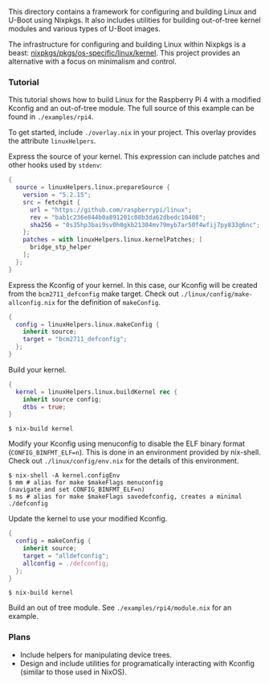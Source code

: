 This directory contains a framework for configuring and building Linux and U-Boot using Nixpkgs.
It also includes utilities for building out-of-tree kernel modules and various types of U-Boot images.

The infrastructure for configuring and building Linux within Nixpkgs is a beast: [nixpkgs/pkgs/os-specific/linux/kernel](https://github.com/NixOS/nixpkgs/tree/e79d20c16e1bfc7b0d59f7ebca7b930dc529db63/pkgs/os-specific/linux/kernel).
This project provides an alternative with a focus on minimalism and control.

### Tutorial

This tutorial shows how to build Linux for the Raspberry Pi 4 with a modified Kconfig and an out-of-tree module.
The full source of this example can be found in `./examples/rpi4`.

To get started, include `./overlay.nix` in your project.
This overlay provides the attribute `linuxHelpers`.

Express the source of your kernel.
This expression can include patches and other hooks used by `stdenv`:

```nix
{
  source = linuxHelpers.linux.prepareSource {
    version = "5.2.15";
    src = fetchgit {
      url = "https://github.com/raspberrypi/linux";
      rev = "bab1c236e844b0a891201c08b3da62dbedc10408";
      sha256 = "0s35hp3bai9sv0h0gkb21304mv79myb7ar50f4wfij7py833g6nc";
    };
    patches = with linuxHelpers.linux.kernelPatches; [
      bridge_stp_helper
    ];
  };
}
```

Express the Kconfig of your kernel.
In this case, our Kconfig will be created from the `bcm2711_defconfig` make target.
Check out `./linux/config/make-allconfig.nix` for the definition of `makeConfig`.

```nix
{
  config = linuxHelpers.linux.makeConfig {
    inherit source;
    target = "bcm2711_defconfig";
  };
}
```

Build your kernel.

```nix
{
  kernel = linuxHelpers.linux.buildKernel rec {
    inherit source config;
    dtbs = true;
}
```

```
$ nix-build kernel
```

Modify your Kconfig using menuconfig to disable the ELF binary format (`CONFIG_BINFMT_ELF=n`).
This is done in an environment provided by nix-shell.
Check out `./linux/config/env.nix` for the details of this environment.

```
$ nix-shell -A kernel.configEnv
$ mm # alias for make $makeFlags menuconfig
(navigate and set CONFIG_BINFMT_ELF=n)
$ ms # alias for make $makeFlags savedefconfig, creates a minimal ./defconfig
```

Update the kernel to use your modified Kconfig.

```nix
{
  config = makeConfig {
    inherit source;
    target = "alldefconfig";
    allconfig = ./defconfig;
  };
}
```

```
$ nix-build kernel
```

Build an out of tree module.
See `./examples/rpi4/module.nix` for an example.

### Plans

- Include helpers for manipulating device trees.
- Design and include utilities for programatically interacting with Kconfig
  (similar to those used in NixOS).
